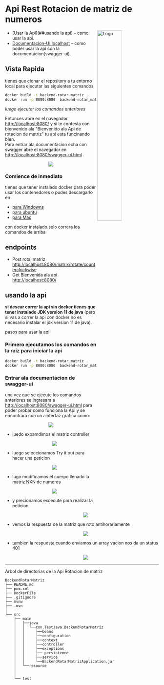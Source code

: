 # Api Rest Rotacion de matriz de numeros 

<img alt="Logo" align="right" src="https://www.fontana.com.ar/wp-content/uploads/2018/10/spring-boot-logo.png" width="40%" />


- [Usar la Api](##usando la api) – como usar la api.
- [Documentacion-UI localhost](http://localhost:8080/swagger-ui.html) – como poder usar la api con la documentacion(swagger-ui).


## Vista Rapida
tienes que clonar el repository a tu entorno local para ejecutar las siguientes comandos

```sh
docker build -t backend-rotar_matriz .
docker run -p 8080:8080  backend-rotar_matriz  
```

_luego ejecutar los comandos anteriores_

Entonces abre en el navegador [http://localhost:8080/](http://localhost:8080/) y si te contesta con bienvenido ala "Bienvenido ala Api de rotacion de matriz" tu api esta funcinando bien.<br>
Para entrar ala documentacion echa con swagger abre el navegador en [http://localhost:8080/swagger-ui.html](http://localhost:8080/swagger-ui.html) .

<p align='center'>
<img src='https://res.cloudinary.com/dxtt5pny0/image/upload/v1659899209/in6ifwv2i9bxkjt0fieh.png'>
</p>

### Comience de inmediato

tienes que tener instalado docker para poder usar los contenedores o pudes descargarlo en
- [para Windowns](https://docs.docker.com/desktop/install/windows-install/)
- [para ubuntu](https://docs.docker.com/engine/install/ubuntu/)
- [para Mac](https://docs.docker.com/desktop/install/mac-install/)</br>

con docker instalado solo correra los comandos de arriba

## endpoints

- Post rotal matriz [http://localhost:8080/matrix/rotate/counterclockwise](http://localhost:8080/matrix/rotate/counterclockwise)
- Get Bienvenida ala api [http://localhost:8080/](http://localhost:8080/)
## usando la api

**si desear correr la api sin docker tienes que tener instalado JDK version 11 de java** (pero si vas a correr la api con docker no es necesario instalar el jdk version 11 de java).

pasos para usar la api:

### Primero ejecutamos los comandos en la raiz para iniciar la api

```sh
docker build -t backend-rotar_matriz .
docker run -p 8080:8080  backend-rotar_matriz  
```

### Entrar ala documentacion de swagger-ui 
una vez que se ejecute los comandos anteriores se ingresara a [http://localhost:8080/swagger-ui.html](http://localhost:8080/swagger-ui.html) para poder probar como funciona la Api 
y se encontrara con un ainterfaz grafica como:

<p align='center'>
<img src='https://res.cloudinary.com/dxtt5pny0/image/upload/v1659899209/in6ifwv2i9bxkjt0fieh.png'>
</p>

- luedo expamdimos el matriz controller
  <p align='center'>
    <img src='https://res.cloudinary.com/dxtt5pny0/image/upload/v1659903434/mbpevlaz9nqfna20rr9t.png'>
  </p>
  
- luego seleccionamos Try it out para hacer una peticion 

  <p align='center'>
    <img src='https://res.cloudinary.com/dxtt5pny0/image/upload/v1659903797/hkhtaqmafsfwarmtkgna.png'>
  </p>

- lugo modificamos el cuerpo llenado la matriz NXN de numeros

  <p align='center'>
    <img src='https://res.cloudinary.com/dxtt5pny0/image/upload/v1659903866/vp5xhdf3fqeivno7cqal.png'>
  </p>

- y precionamos excecute para realizar la peticion

  <p align='center'>
    <img src='https://res.cloudinary.com/dxtt5pny0/image/upload/v1659903866/regrwbaprpbzph9qutaw.png'>
  </p>

- vemos la respuesta de la matriz  que roto antihorariamente

  <p align='center'>
    <img src='https://res.cloudinary.com/dxtt5pny0/image/upload/v1659903866/wobehmoincnpaq9w7x1n.png'>
  </p>

- tambien la respuesta cuando enviamos un array vacion nos da un status 401

  <p align='center'>
    <img src='https://res.cloudinary.com/dxtt5pny0/image/upload/v1659903866/z2od6qrcrtdsklikpv57.png'>
  </p>

-------------------------------------------------


Arbol de directorias de la Api Rotacion de matriz 
```
BackendRotarMatriz
├── README.md
├── pom.xml
├── DockerFile
├── .gitignore
├── mvnw
├── .mvn
│   
└── src
    ├── main
    │   ├──java
    │   │  └──con.TestJava.BackendRotarMatriz
    │   │     ├──beans
    │   │     ├──configuration
    │   │     ├──context
    │   │     ├──controller
    │   │     ├──exceptions
    │   │     ├── persistence
    │   │     ├──service
    │   │     └──BackendRotarMatrizApplication.jar
    │   └──resource
    │ 
    │ 
    └── test
```


